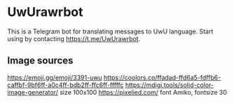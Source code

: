 # UwUrawrbot

This is a Telegram bot for translating messages to UwU language.
Start using by contacting https://t.me/UwUrawrbot.

## Image sources

https://emoji.gg/emoji/3391-uwu
https://coolors.co/ffadad-ffd6a5-fdffb6-caffbf-9bf6ff-a0c4ff-bdb2ff-ffc6ff-fffffc
https://mdigi.tools/solid-color-image-generator/ size 100x100
https://pixelied.com/ font Amiko, fontsize 30
